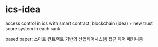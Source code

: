 # ics-idea
access control in ics with smart contract, blockchain (idea) + new trust score system in each rank

based paper: 스마트 컨트랙트 기반의 산업제어시스템 접근 제어 메커니즘
